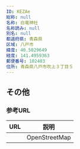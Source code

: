```yaml
---
ID: KEZAe
総称: null
名称: 白竜神社
名称読み: null
別名: null
都道府県: 青森県
区域: 八戸市
緯度: 40.5029649
経度: 141.4959363
郵便番号: 102403
住所: 青森県八戸市吹上３丁目５
---
```


## その他

### 参考URL

| URL | 説明          |
| --- | ------------- |
|     | OpenStreetMap |
